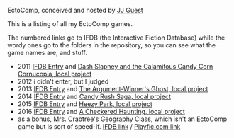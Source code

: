 EctoComp, conceived and hosted by [JJ Guest](http://www.jjguest.com)

This is a listing of all my EctoComp games.

The numbered links go to IFDB (the Interactive Fiction Database) while the wordy ones go to the folders in the repository, so you can see what the game names are, and stuff.

* 2011 [IFDB Entry](http://ifdb.tads.org/viewcomp?id=b98q8oo6x14j0yx) and [Dash Slapney and the Calamitous Candy Corn Cornucopia, local project](2011)
* 2012 i didn't enter, but I judged
* 2013 [IFDB Entry](http://ifdb.tads.org/viewcomp?id=khvv2nr6z6lyopvz) and [The Argument-Winner's Ghost, local project](2013)
* 2014 [IFDB Entry](http://ifdb.tads.org/viewcomp?id=e5dj3yvlrykixs1e) and [Candy Rush Saga, local project](2014)
* 2015 [IFDB Entry](http://ifdb.tads.org/viewcomp?id=4efcfdg9wbx2cjk0) and [Heezy Park, local project](2015)
* 2016 [IFDB Entry](http://ifdb.tads.org/viewcomp?id=8enhcyktio2iywzm) and [A Checkered Haunting, local project](2016)
* as a bonus, Mrs. Crabtree's Geography Class, which isn't an EctoComp game but is sort of speed-if. [IFDB link](http://ifdb.tads.org/viewgame?id=k1y9t9tm02vl1s) / [Playfic.com link](http://playfic.com/games/AndrewS/mrs-crabtrees-geography-class)